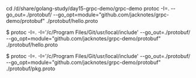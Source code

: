 cd /d/share/golang-study/day15-grpc-demo/grpc-demo
protoc -I=. --go_out=./protobuf/ --go_opt=module="github.com/jacknotes/grpc-demo/protobuf" ./protobuf/hello.proto 


$ protoc -I=. -I='/c/Program Files/Git/usr/local/include' --go_out=./protobuf/ --go_opt=module="github.com/jacknotes/grpc-demo/protobuf" ./protobuf/hello.proto


$ protoc -I=. -I='/c/Program Files/Git/usr/local/include' --go_out=./protobuf/ --go_opt=module="github.com/jacknotes/grpc-demo/protobuf" ./protobuf/pkg.proto